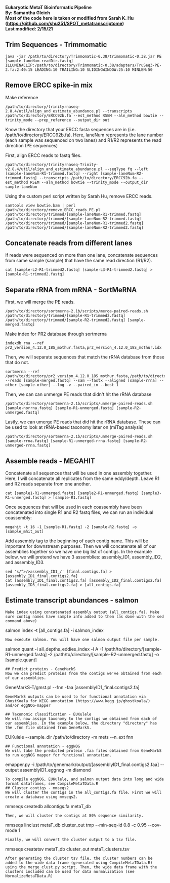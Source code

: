 **Eukaryotic MetaT Bioinformatic Pipeline**  
**By: Samantha Gleich**  
**Most of the code here is taken or modified from Sarah K. Hu (https://github.com/shu251/SPOT_metatranscriptome)**  
**Last modified: 2/15/21**

## Trim Sequences - Trimmomatic
```
java -jar /path/to/directory/Trimmomatic-0.38/trimmomatic-0.38.jar PE [sample-laneNum-readDir.fastq] ILLUMINACLIP:/path/to/directory/Trimmomatic-0.38/adapters/TruSeq3-PE-2.fa:2:40:15 LEADING:10 TRAILING:10 SLIDINGWINDOW:25:10 MINLEN:50
```
## Remove ERCC spike-in mix
Make reference
```
/path/to/directory/trinityrnaseq-2.8.4/util/align_and_estimate_abundance.pl --transcripts /path/to/directory/ERCC92b.fa --est_method RSEM --aln_method bowtie --trinity_mode --prep_reference --output_dir out
```
Know the directory that your ERCC fasta sequences are in (i.e. /path/to/directory/ERCC92b.fa). Here, laneNum represents the lane number (each sample was sequenced on two lanes) and R1/R2 represents the read direction (PE sequences)  

First, align ERCC reads to fastq files.
```
/path/to/directory/trinityrnaseq-Trinity-v2.8.4/util/align_and_estimate_abundance.pl --seqType fq --left [sample-laneNum-R1-trimmed.fastq] --right [sample-laneNum-R2-trimmed.fastq] --transcripts /path/to/directory/ERCC92b.fa --est_method RSEM --aln_method bowtie --trinity_mode --output_dir sample-laneNum
```
Using the custom perl script written by Sarah Hu, remove ERCC reads.
```
samtools view bowtie.bam | perl /path/to/directory/remove_ERCC_reads_PE.pl /path/to/directory/trimmed/[sample-laneNum-R1-trimmed.fastq] /path/to/directory/trimmed/[sample-laneNum-R2-trimmed.fastq] /path/to/directory/trimmed/[sample-laneNum-R1-trimmed2.fastq] /path/to/directory/trimmed/[sample-laneNum-R2-trimmed2.fastq]
```
## Concatenate reads from different lanes
If reads were sequenced on more than one lane, concatenate sequences from same sample (sample) that have the same read direction (R1/R2).
```
cat [sample-L2-R1-trimmed2.fastq] [sample-L3-R1-trimmed2.fastq] > [sample-R1-trimmed2.fastq]
```
## Separate rRNA from mRNA - SortMeRNA
First, we will merge the PE reads.
```
/path/to/directory/sortmerna-2.1b/scripts/merge-paired-reads.sh /path/to/directory/trimmed/[sample-R1-trimmed2.fastq] /path/to/directory/trimmed/[sample-R2-trimmed2.fastq] [sample-merged.fastq]
```
Make index for PR2 database through sortmerna
```
indexdb_rna --ref pr2_version_4.12.0_18S_mothur.fasta,pr2_version_4.12.0_18S_mothur.idx
```

Then, we will separate sequences that match the rRNA database from those that do not.
```
sortmerna --ref /path/to/directory/pr2_version_4.12.0_18S_mothur.fasta,/path/to/directory/pr2_version_4.12.0_18S_mothur.idx --reads [sample-merged.fastq] --sam --fastx --aligned [sample-rrna] --other [sample-other] --log -v --paired_in --best 1
```
Then, we can can unmerge PE reads that didn't hit the rRNA database
```
/path/to/directory/sortmerna-2.1b/scripts/unmerge-paired-reads.sh [sample-norrna.fastq] [sample-R1-unmerged.fastq] [sample-R2-unmerged.fastq]
```
Lastly, we can umerge PE reads that did hit the rRNA database. These can be used to look at rRNA-based taxonomy later on (miTag analysis)
```
/path/to/directory/sortmerna-2.1b/scripts/unmerge-paired-reads.sh [sample-rrna.fastq] [sample-R1-unmerged-rrna.fastq] [sample-R2-unmerged-rrna.fastq]
```
## Assemble reads - MEGAHIT
Concatenate all sequences that will be used in one assembly together. Here, I will concatenate all replicates from the same eddy/depth. Leave R1 and R2 reads separate from one another.
```
cat [sample1-R1-unmerged.fastq] [sample2-R1-unmerged.fastq] [sample3-R1-unmerged.fastq] > [sample-R1.fastq]
```
Once sequences that will be used in each coassembly have been concatenated into single R1 and R2 fastq files, we can run an individual coassembly: 
```
megahit -t 16 -1 [sample-R1.fastq] -2 [sample-R2.fastq] -o [sample_mhit_out]
```
Add assembly tag to the beginning of each contig name. This will be important for downstream purposes. Then we will concatenate all of our assemblies together so we have one big list of contigs. In the example below, we will pretend we have 3 assemblies: assembly_ID1, assembly_ID2, and assembly_ID3.
```
sed 's/^>/>assembly_ID1_/' [final.contigs.fa] > [assembly_ID1_final.contigs2.fa]
cat [assembly_ID1_final.contigs2.fa] [assembly_ID2_final.contigs2.fa] [assembly_ID3_final.contigs2.fa] > [all_contigs.fa]
```
## Estimate transcript abundances - salmon
```
Make index using concatenated assembly output (all_contigs.fa). Make sure contig names have sample info added to them (as done with the sed command above)
```
salmon index -t [all_contigs.fa] -i salmon_index
```
Now execute salmon. You will have one salmon output file per sample. 
```
salmon quant -i all_depths_eddies_index -l A -1 /path/to/directory/[sample-R1-unmerged.fastq] -2 /path/to/directory/[sample-R2-unmerged.fastq] -o [sample.quant]
```
## Predict proteins - GeneMarkS
Now we can predict proteins from the contigs we've obtained from each of our assemblies. 
```
GeneMarkS-T/gmst.pl --fnn -faa [assemblyID1_final.contigs2.fa]
```
GeneMarkS outputs can be used to for functional annotation via GhostKoala for KEGG annotation (https://www.kegg.jp/ghostkoala/) and/or eggNOG-mapper 

## Taxonomic classification - EUKulele
We will now assign taxonomy to the contigs we obtained from each of our assemblies. In the example below, the directory "directory" has the .fnn file obtained from GeneMarkS.
```
EUKulele --sample_dir /path/to/directory -m mets --n_ext fnn
```
## Functional annotation - eggNOG
We will take the predicted protein .faa files obtained from GeneMarkS to run eggNOG mapper for functional annotation. 
```
emapper.py -i /path/to/genemark/output/[assemblyID1_final.contigs2.faa] --output assemblyID1_eggnog -m diamond
```
To compile eggNOG, EUKulele, and salmon output data into long and wide format dataframes, see CompileMetaTData.R
## Cluster contigs - mmseqs2
We will cluster the contigs in the all_contigs.fa file. First we will create a database using mmseqs2.
```
mmseqs createdb allcontigs.fa metaT_db
```
Then, we will cluster the contigs at 80% sequence similarity. 
```
mmseqs linclust metaT_db cluster_out tmp --min-seq-id 0.8 -c 0.95 --cov-mode 1
```
Finally, we will convert the cluster output to a tsv file. 
```
mmseqs createtsv metaT_db cluster_out metaT_clusters.tsv
```
After generating the cluster tsv file, the cluster numbers can be added to the wide data frame (generated using CompileMetaTData.R) using the merge_clust.py script. Then, the wide data frame with the clusters included can be used for data normalization (see NormalizeMetaTData.R)
